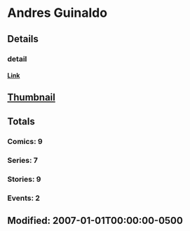 # Andres  Guinaldo 
## Details
### detail
#### [Link](http://marvel.com/comics/creators/10134/andres_guinaldo?utm_campaign=apiRef&utm_source=225578a89fc76f3d20fbffda5d17a88d)
## [Thumbnail](http://i.annihil.us/u/prod/marvel/i/mg/c/00/4bac1c5974a4c.jpg)
## Totals
### Comics: 9
### Series: 7
### Stories: 9
### Events: 2
## Modified: 2007-01-01T00:00:00-0500
